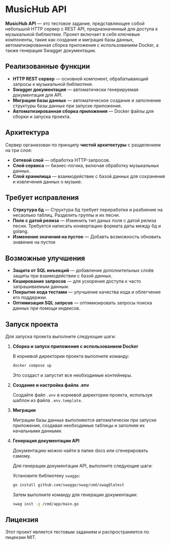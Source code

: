 # MusicHub API

**MusicHub API** — это тестовое задание, представляющее собой небольшой HTTP сервер с REST API, предназначенный для доступа к музыкальной библиотеке. Проект включает в себя ключевые компоненты, такие как создание и миграция базы данных, автоматизированная сборка приложения с использованием Docker, а также генерация Swagger документации.

## Реализованные функции

- **HTTP REST сервер** — основной компонент, обрабатывающий запросы к музыкальной библиотеке.
- **Swagger документация** — автоматически генерируемая документация для API.
- **Миграции базы данных** — автоматическое создание и заполнение структуры базы данных при запуске приложения.
- **Автоматизированная сборка приложения** — Docker файлы для сборки и запуска проекта.

## Архитектура

Сервер организован по принципу **чистой архитектуры** с разделением на три слоя:

- **Сетевой слой** — обработка HTTP-запросов.
- **Слой сервиса** — бизнес-логика, включая обработку музыкальных данных.
- **Слой хранилища** — взаимодействие с базой данных для сохранения и извлечения данных о музыке.

## Требует исправления

- **Стркутура бд** — Структура бд требует переработки и разбиение на несаолько таблиц. Разделить группы и их песни.
- **Поле с датой релиза** — Изменить тип даных поля с датой релиза песни. Требуется написать конвертацию формата даты между бд и golang.
- **Изменение значения на пустое** — Добавть возможность обновить знавение на пустое

## Возможные улучшения

- **Защита от SQL инъекций** — добавление дополнительных слоёв защиты при взаимодействии с базой данных.
- **Кеширование запросов** — для ускорения доступа к часто запрашиваемым данным.
- **Покрытие кода тестами** — улучшение качества кода и облегчение его поддержки.
- **Оптимизация SQL запрсов** — оптимизировать запросы поиска данных при помощи индексов.

## Запуск проекта

Для запуска проекта выполните следующие шаги:

1. **Сборка и запуск приложения с использованием Docker**

   В корневой директории проекта выполните команду:

   ```bash
   docker compose up
   ```

   Это создаст и запустит все необходимые контейнеры.


2. **Создание и настройка файла .env**

   Создайте файл ```.env``` в корневой директории проекта, используя шаблон из файла ```.env.template```.

3. **Миграции**

   Миграции базы данных выполняются автоматически при запуске приложения, создавая необходимые таблицы и заполняя их начальными данными.

4. **Генерация документации API**

   Документацию можно найти в папке docs или сгенерировать самому. 

   Для генерации документации API, выполните следующие шаги:

   Установите библиотеку ```swaggo```:
   ```bash
   go install github.com/swaggo/swag/cmd/swag@latest
   ```
   Затем выполните команду для генерации документации:
   ```bash
   swag init -g /cmd/app/main.go
   ```

## Лицензия
Этот проект является тестовым заданием и распространяется по лицензии MIT.
